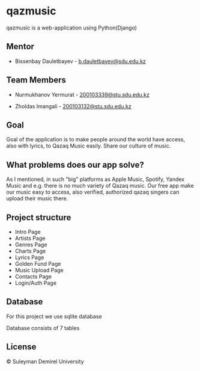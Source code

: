 # qazmusic

qazmusic is a web-application using Python(Django)

## Mentor

- Bissenbay Dauletbayev - b.dauletbayev@sdu.edu.kz


## Team Members

- Nurmukhanov Yermurat - 200103339@stu.sdu.edu.kz

- Zholdas Imangali - 200103132@stu.sdu.edu.kz

## Goal

Goal of the application is to make people around the world have access, also with lyrics, to Qazaq Music easily. Share our culture of music.

## What problems does our app solve?

As I mentioned, in such "big" platforms as Apple Music, Spotify, Yandex Music and e.g. there is no much variety of Qazaq music. Our free app make our music easy to access, also verified, authorized qazaq singers can upload their music there.

## Project structure

- Intro Page
- Artists Page
- Genres Page
- Charts Page
- Lyrics Page
- Golden Fund Page
- Music Upload Page
- Contacts Page
- Login/Auth Page

## Database

For this project we use sqlite database

Database consists of 7 tables

## License
© Suleyman Demirel University
